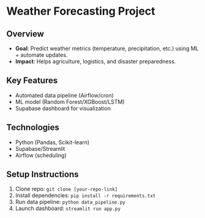 # Weather Forecasting Project

## Overview
- **Goal**: Predict weather metrics (temperature, precipitation, etc.) using ML + automate updates.
- **Impact**: Helps agriculture, logistics, and disaster preparedness.

## Key Features
- Automated data pipeline (Airflow/cron)
- ML model (Random Forest/XGBoost/LSTM)
- Supabase dashboard for visualization

## Technologies
- Python (Pandas, Scikit-learn)
- Supabase/Streamlit
- Airflow (scheduling)

## Setup Instructions
1. Clone repo: `git clone [your-repo-link]`
2. Install dependencies: `pip install -r requirements.txt`
3. Run data pipeline: `python data_pipeline.py`
4. Launch dashboard: `streamlit run app.py`



